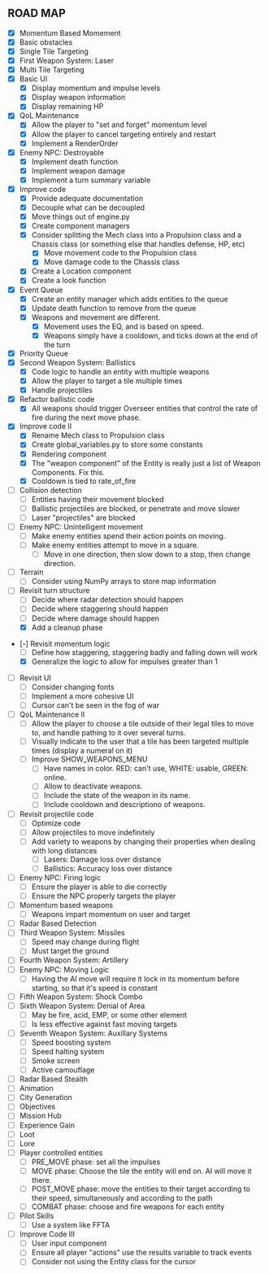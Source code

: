 ## ROAD MAP
- [x] Momentum Based Momement
- [x] Basic obstacles
- [x] Single Tile Targeting
- [x] First Weapon System: Laser
- [x] Multi Tile Targeting
- [x] Basic UI
  - [x] Display momentum and impulse levels
  - [x] Display weapon information
  - [x] Display remaining HP
- [x] QoL Maintenance
  - [x] Allow the player to "set and forget" momentum level
  - [x] Allow the player to cancel targeting entirely and restart
  - [X] Implement a RenderOrder
- [x] Enemy NPC: Destroyable
  - [x] Implement death function
  - [x] Implement weapon damage
  - [x] Implement a turn summary variable
- [x] Improve code
  - [x] Provide adequate documentation
  - [x] Decouple what can be decoupled
  - [x] Move things out of engine.py
  - [x] Create component managers
  - [x] Consider splitting the Mech class into a Propulsion class and a Chassis class (or something else that handles defense, HP, etc)    
    - [x] Move movement code to the Propulsion class
    - [x] Move damage code to the Chassis class
  - [x] Create a Location component
  - [x] Create a look function
- [x] Event Queue
  - [x] Create an entity manager which adds entities to the queue
  - [x] Update death function to remove from the queue
  - [x] Weapons and movement are different. 
    - [x] Movement uses the EQ, and is based on speed. 
    - [x] Weapons simply have a cooldown, and ticks down at the end of the turn
- [x] Priority Queue
- [x] Second Weapon System: Ballistics
  - [x] Code logic to handle an entity with multiple weapons
  - [x] Allow the player to target a tile multiple times
  - [x] Handle projectiles
- [x] Refactor ballistic code
  - [x] All weapons should trigger Overseer entities that control the rate of fire during the next move phase.
- [x] Improve code II
  - [x] Rename Mech class to Propulsion class
  - [x] Create global_variables.py to store some constants
  - [x] Rendering component
  - [x] The "weapon component" of the Entity is really just a list of Weapon Components. Fix this.
  - [x] Cooldown is tied to rate_of_fire
- [ ] Collision detection
  - [ ] Entities having their movement blocked
  - [ ] Ballistic projectiles are blocked, or penetrate and move slower
  - [ ] Laser "projectiles" are blocked
- [ ] Enemy NPC: Unintelligent movement
  - [ ] Make enemy entities spend their action points on moving.
  - [ ] Make enemy entities attempt to move in a square.
    - [ ] Move in one direction, then slow down to a stop, then change direction.
- [ ] Terrain
  - [ ] Consider using NumPy arrays to store map information
- [ ] Revisit turn structure
  - [ ] Decide where radar detection should happen
  - [ ] Decide where staggering should happen
  - [ ] Decide where damage should happen
  - [x] Add a cleanup phase
- [-] Revisit momentum logic
  - [ ] Define how staggering, staggering badly and falling down will work
  - [x] Generalize the logic to allow for impulses greater than 1
- [ ] Revisit UI
  - [ ] Consider changing fonts
  - [ ] Implement a more cohesive UI
  - [ ] Cursor can't be seen in the fog of war
- [ ] QoL Maintenance II
  - [ ] Allow the player to choose a tile outside of their legal tiles to move to, and handle pathing to it over several turns.
  - [ ] Visually indicate to the user that a tile has been targeted multiple times (display a numeral on it)
  - [ ] Improve SHOW_WEAPONS_MENU 
    - [ ] Have names in color. RED: can't use, WHITE: usable, GREEN: online.
    - [ ] Allow to deactivate weapons.
    - [ ] Include the state of the weapon in its name.
    - [ ] Include cooldown and descriptiono of weapons.
- [ ] Revisit projectile code
  - [ ] Optimize code
  - [ ] Allow projectiles to move indefinitely
  - [ ] Add variety to weapons by changing their properties when dealing with long distances
    - [ ] Lasers: Damage loss over distance
    - [ ] Ballistics: Accuracy loss over distance
- [ ] Enemy NPC: Firing logic
  - [ ] Ensure the player is able to die correctly
  - [ ] Ensure the NPC properly targets the player
- [ ] Momentum based weapons
  - [ ] Weapons impart momentum on user and target
- [ ] Radar Based Detection
- [ ] Third Weapon System: Missiles
  - [ ] Speed may change during flight
  - [ ] Must target the ground
- [ ] Fourth Weapon System: Artillery
- [ ] Enemy NPC: Moving Logic
  - [ ] Having the AI move will require it lock in its momentum before starting, so that it's speed is constant
- [ ] Fifth Weapon System: Shock Combo
- [ ] Sixth Weapon System: Denial of Area
  - [ ] May be fire, acid, EMP, or some other element
  - [ ] Is less effective against fast moving targets
- [ ] Seventh Weapon System: Auxillary Systems
  - [ ] Speed boosting system
  - [ ] Speed halting system
  - [ ] Smoke screen
  - [ ] Active camouflage
- [ ] Radar Based Stealth
- [ ] Animation
- [ ] City Generation
- [ ] Objectives
- [ ] Mission Hub
- [ ] Experience Gain
- [ ] Loot
- [ ] Lore
- [ ] Player controlled entities
  - [ ] PRE_MOVE phase: set all the impulses
  - [ ] MOVE phase: Choose the tile the entity will end on. AI will move it there.
  - [ ] POST_MOVE phase: move the entities to their target according to their speed, simultaneously and according to the path
  - [ ] COMBAT phase: choose and fire weapons for each entity
- [ ] Pilot Skills
  - [ ] Use a system like FFTA
- [ ] Improve Code III
  - [ ] User input component
  - [ ] Ensure all player "actions" use the results variable to track events
  - [ ] Consider not using the Entity class for the cursor